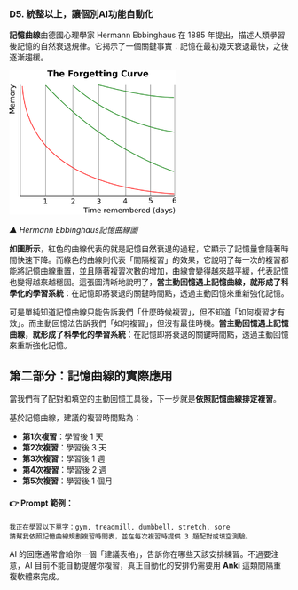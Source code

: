 ### D5. 統整以上，讓個別AI功能自動化

**記憶曲線**由德國心理學家 Hermann Ebbinghaus 在 1885 年提出，描述人類學習後記憶的自然衰退規律。它揭示了一個關鍵事實：記憶在最初幾天衰退最快，之後逐漸趨緩。

<img src="./images/AI-day-1.png" alt="Hermann Ebbinghaus記憶曲線圖" style="width: 60%; max-width: 700px;">

*▲ Hermann Ebbinghaus記憶曲線圖*

**如圖所示**，紅色的曲線代表的就是記憶自然衰退的過程，它顯示了記憶量會隨著時間快速下降。而綠色的曲線則代表「間隔複習」的效果，它說明了每一次的複習都能將記憶曲線重置，並且隨著複習次數的增加，曲線會變得越來越平緩，代表記憶也變得越來越穩固。這張圖清晰地說明了，**當主動回憶遇上記憶曲線，就形成了科學化的學習系統**：在記憶即將衰退的關鍵時間點，透過主動回憶來重新強化記憶。

可是單純知道記憶曲線只能告訴我們「什麼時候複習」，但不知道「如何複習才有效」。而主動回憶法告訴我們「如何複習」，但沒有最佳時機。**當主動回憶遇上記憶曲線，就形成了科學化的學習系統**：在記憶即將衰退的關鍵時間點，透過主動回憶來重新強化記憶。

## 第二部分：記憶曲線的實際應用

當我們有了配對和填空的主動回憶工具後，下一步就是**依照記憶曲線排定複習**。

基於記憶曲線，建議的複習時間點為：

* **第1次複習**：學習後 1 天
* **第2次複習**：學習後 3 天
* **第3次複習**：學習後 1 週
* **第4次複習**：學習後 2 週
* **第5次複習**：學習後 1 個月

#### 👉 Prompt 範例：

```
我正在學習以下單字：gym, treadmill, dumbbell, stretch, sore  
請幫我依照記憶曲線規劃複習時間表，並在每次複習時提供 3 題配對或填空測驗。  
```

AI 的回應通常會給你一個「建議表格」，告訴你在哪些天該安排練習。不過要注意，AI 目前不能自動提醒你複習，真正自動化的安排仍需要用 **Anki** 這類間隔重複軟體來完成。
